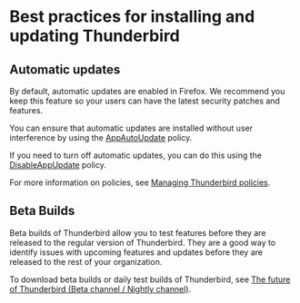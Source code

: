 # Best practices for installing and updating Thunderbird

## Automatic updates <a id="w_configuration-options"></a>

By default, automatic updates are enabled in Firefox. We recommend you keep this feature so your users can have the latest security patches and features.  
  
You can ensure that automatic updates are installed without user interference by using the [AppAutoUpdate](https://github.com/mozilla/policy-templates#appautoupdate) policy.

If you need to turn off automatic updates, you can do this using the [DisableAppUpdate](https://github.com/thundernest/policy-templates/blob/master/README.md#disableappupdate) policy.

For more information on policies, see [Managing Thunderbird policies](../manage-updates-policies-and-customization/managing-thunderbird-policies/).

## Beta Builds <a id="w_beta-builds"></a>

Beta builds of Thunderbird allow you to test features before they are released to the regular version of Thunderbird. They are a good way to identify issues with upcoming features and updates before they are released to the rest of your organization.

To download beta builds or daily test builds of Thunderbird, see [The future of Thunderbird \(Beta channel / Nightly channel\)](https://www.thunderbird.net/#channel).



